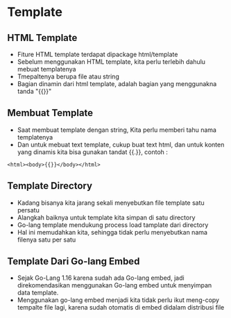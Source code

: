 # Template

## HTML Template

- Fiture HTML template terdapat dipackage html/template
- Sebelum menggunakan HTML template, kita perlu terlebih dahulu mebuat templatenya
- Tmepaltenya berupa file atau string
- Bagian dinamin dari html template, adalah bagian yang menggunakna tanda "{{}}"

## Membuat Template

- Saat membuat template dengan string, Kita perlu memberi tahu nama templatenya
- Dan untuk mebuat text template, cukup buat text html, dan untuk konten yang dinamis kita bisa gunakan tandat {{.}}, contoh :

```
<html><body>{{}}</body></html>

```

## Template Directory

- Kadang bisanya kita jarang sekali menyebutkan file template satu persatu
- Alangkah baiknya untuk template kita simpan di satu directory
- Go-lang template mendukung process load tamplate dari directory
- Hal ini memudahkan kita, sehingga tidak perlu menyebutkan nama filenya satu per satu

## Template Dari Go-lang Embed

- Sejak Go-Lang 1.16 karena sudah ada Go-lang embed, jadi direkomendasikan menggunakan Go-lang embed untuk menyimpan data template.
- Menggunakan go-lang embed menjadi kita tidak perlu ikut meng-copy tempalte file lagi, karena sudah otomatis di embed didalam distribusi file